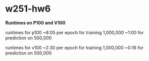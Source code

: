 # w251-hw6

__Runtimes on P100 and V100__

runtimes for p100 ~6:05 per epoch for training 1,000,000 ~1:00 for prediction on 500,000

runtimes for v100 ~2:30 per epoch for training 1,000,000 ~0:16 for prediction on 500,000

